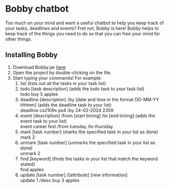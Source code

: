 # Bobby chatbot

Too much on your mind and want a useful chatbot to help you keep track of your tasks, deadlines and events?
Fret not, Bobby is here! 
Bobby helps to keep track of the things you need to do so that you can free your mind for other things.

## Installing Bobby


1. Download Bobby.jar [here](https://github.com/yapxuanxuan/ip/releases/tag/A-Jar)
1. Open the project by double-clicking on the file.
1. Start typing your commands! For example:
   1. list (lists out all the tasks in your task list)
   2. todo [task description] (adds the todo task to your task list) <br>
         todo buy 5 apples
   3. deadline [description] /by [date and time in the format DD-MM-YY HHmm] (adds the deadline task to your list) <br>
         deadline cs2109s ps4 /by 24-02-2024 2359
   4. event [description] /from [start timing] /to [end timing] (adds the event task to your list) <br>
         event career fest /from tuesday /to thursday 
   5. mark [task number] (marks the specified task in your list as done) <br>
         mark 2
   6. unmark [task number] (unmarks the specified task in your list as done) <br>
         unmark 2
   7. find [keyword] (finds the tasks in your list that match the keyword stated) <br>
         find apples
   8. update [task number] /[attribute] [new information] <br>
         update 1 /desc buy 3 apples